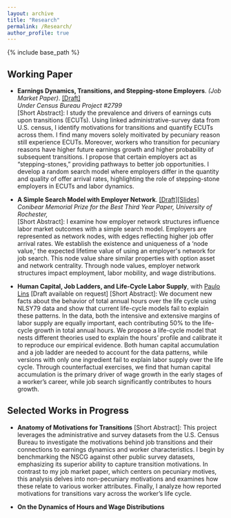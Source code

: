 ```yaml
---
layout: archive
title: "Research"
permalink: /Research/
author_profile: true
---
```


{% include base_path %}

## Working Paper

* __Earnings Dynamics, Transitions, and Stepping-stone Employers__. _(Job Market Paper)_. [[Draft]](https://SteveShelnanMa.github.io/workingpaper/JMP_Jan27.pdf)\
  _Under Census Bureau Project #2799_ \
[Short Abstract]: I study the prevalence and drivers of earnings cuts upon transitions (ECUTs).  Using linked administrative-survey data from U.S. census, I identify motivations for transitions and quantify ECUTs across them. I find many movers solely moitivated by pecuniary reason still experience ECUTs. Moreover, workers who transition for pecuniary reasons have higher future earnings growth and higher probability of subsequent transitions. I propose that certain employers act as “stepping-stones,” providing pathways to better job opportunities.  I develop a random search model where employers differ in the quantity and quality of offer arrival rates, highlighting the role of stepping-stone employers in ECUTs and labor dynamics.
<!--
  <div class="toggle-abstract" onclick="toggleAbstract(event)">
    <div class="triangle-right"></div><span class="abstract-text">Short Abstract</span>
  </div>
  <div class="abstract-content" style="display:none;">
     <p style="text-align: justify;"> I study the prevalence and drivers of earnings cuts upon transitions (ECUTs).  Using linked administrative-survey data from U.S. census, I identify motivations for transitions and quantify ECUTs across them. I find many movers solely moitivated by pecuniary reason still experience ECUTs. Moreover, workers who transition for pecuniary reasons have higher future earnings growth and higher probability of subsequent transitions. I propose that certain employers act as “stepping-stones,” providing pathways to better job opportunities.  I develop a random search model where employers differ in the quantity and quality of offer arrival rates, highlighting the role of stepping-stone employers in ECUTs and labor dynamics.            </p>
  </div>
-->

* __A Simple Search Model with Employer Network__. [[Draft]](https://SteveShelnanMa.github.io/workingpaper/LMENS.pdf)[[Slides]](https://SteveShelnanMa.github.io/workingpaper/simplemodel.pdf)\
  _Conibear Memorial Prize for the Best Third Year Paper, University of Rochester,_\
[Short Abstract]: I examine how employer network structures influence labor market outcomes with a simple search model. Employers are represented as network nodes, with edges reflecting higher job offer arrival rates. We establish the existence and uniqueness of a ‘node value,’ the expected lifetime value of using an employer's network for job search. This node value share similar properties with option asset and network centrality. Through node values, employer network structures impact employment, labor mobility, and wage distributions.
<!--
  <div class="toggle-abstract" onclick="toggleAbstract(event)">
    <div class="triangle-right"></div><span class="abstract-text">Short Abstract</span>
  </div>
  <div class="abstract-content" style="display:none;">
    <p style="text-align: justify;"> I examine how employer network structures influence labor market outcomes with a simple search model. Employers are represented as network nodes, with edges reflecting higher job offer arrival rates. We establish the existence and uniqueness of a ‘node value,’ the expected lifetime value of using an employer's network for job search. This node value share similar properties with option asset and network centrality. Through node values, employer network structures impact employment, labor mobility, and wage distributions.</p>
  </div>
-->

* __Human Capital, Job Ladders, and Life-Cycle Labor Supply__, with [Paulo Lins](https://pauloclins.com) [Draft available on request]
[Short Abstract]: We document new facts about the behavior of total annual hours over the life cycle using NLSY79 data and show that current life-cycle models fail to explain these patterns. In the data, both the intensive and extensive margins of labor supply are equally important, each contributing 50% to the life-cycle growth in total annual hours. We propose a life-cycle model that nests different theories used to explain the hours’ profile and calibrate it to reproduce our empirical evidence. Both human capital accumulation and a job ladder are needed to account for the data patterns, while versions with only one ingredient fail to explain labor supply over the life cycle. Through counterfactual exercises, we find that human capital accumulation is the primary driver of wage growth in the early stages of a worker’s career, while job search significantly contributes to hours growth.
<!--
  <div class="toggle-abstract" onclick="toggleAbstract(event)">
    <div class="triangle-right"></div><span class="abstract-text">Abstract</span>
  </div>
  <div class="abstract-content" style="display:none;">
     <p style="text-align: justify;"> We document new facts about the behavior of total annual hours over the life cycle using NLSY79 data and show that current life-cycle models fail to explain these patterns. In the data, both the intensive and extensive margins of labor supply are equally important, each contributing 50% to the life-cycle growth in total annual hours. We propose a life-cycle model that nests different theories used to explain the hours’ profile and calibrate it to reproduce our empirical evidence. Both human capital accumulation and a job ladder are needed to account for the data patterns, while versions with only one ingredient fail to explain labor supply over the life cycle. Through counterfactual exercises, we find that human capital accumulation is the primary driver of wage growth in the early stages of a worker’s career, while job search significantly contributes to hours growth.  </p>
  </div>
-->

  
## Selected Works in Progress
* __Anatomy of Motivations for Transitions__
[Short Abstract]: This project leverages the administrative and survey datasets from the U.S. Census Bureau to investigate the motivations behind job transitions and their connections to earnings dynamics and worker characteristics. I begin by benchmarking the NSCG against other public survey datasets, emphasizing its superior ability to capture transition motivations. In contrast to my job market paper, which centers on pecuniary motives, this analysis delves into non-pecuniary motivations and examines how these relate to various worker attributes. Finally, I analyze how reported motivations for transitions vary across the worker’s life cycle.
<!--
  <div class="toggle-abstract" onclick="toggleAbstract(event)">
    <div class="triangle-right"></div><span class="abstract-text">Abstract</span>
  </div>
  <div class="abstract-content" style="display:none;">
     <p style="text-align: justify;">This project leverages the administrative and survey datasets from the U.S. Census Bureau to investigate the motivations behind job transitions and their connections to earnings dynamics and worker characteristics. I begin by benchmarking the NSCG against other public survey datasets, emphasizing its superior ability to capture transition motivations. In contrast to my job market paper, which centers on pecuniary motives, this analysis delves into non-pecuniary motivations and examines how these relate to various worker attributes. Finally, I analyze how reported motivations for transitions vary across the worker’s life cycle. </p>
  </div>
-->

* __On the Dynamics of Hours and Wage Distributions__



  
<style>
.toggle-abstract {
  cursor: pointer;
  display: flex;
  align-items: center;
}

.triangle-right {
  width: 0; 
  height: 0; 
  border-top: 5px solid transparent;
  border-bottom: 5px solid transparent; 
  border-left: 10px solid black; /* Adjust color */
}

.triangle-down {
  width: 0; 
  height: 0; 
  border-left: 5px solid transparent;
  border-right: 5px solid transparent;  
  border-top: 10px solid black; /* Adjust color */
}

.abstract-text {
  color: grey;
  margin-left: 5px;
}

/*abstract-content {
  display: none;
  margin-top: 2px; 
  /* This decreases the space between the toggle and the content */
/*}*/
div.abstract-content {
  margin-top: 2px;
}

</style>

<script>
document.addEventListener('DOMContentLoaded', (event) => {
  window.toggleAbstract = function(event) {
    event.preventDefault();
    var toggleContainer = event.target.closest('.toggle-abstract');
    var content = toggleContainer.nextElementSibling;
    var triangle = toggleContainer.querySelector('.triangle-right, .triangle-down');
    if (content.style.display === "none" || content.style.display === "") {
      content.style.display = "block";
      triangle.className = "triangle-down";
    } else {
      content.style.display = "none";
      triangle.className = "triangle-right";
    }
  }
});
</script>
